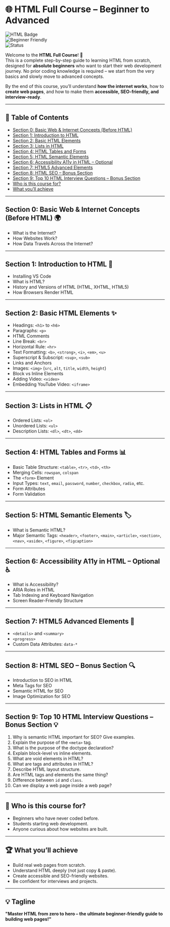 # 🌐 HTML Full Course – Beginner to Advanced  

![HTML Badge](https://img.shields.io/badge/HTML5-orange?logo=html5&logoColor=white&style=for-the-badge)  
![Beginner Friendly](https://img.shields.io/badge/Beginner%20Friendly-Yes-brightgreen?style=for-the-badge)  
![Status](https://img.shields.io/badge/Status-In%20Progress-blue?style=for-the-badge)  

Welcome to the **HTML Full Course**! 🎉  
This is a complete step-by-step guide to learning HTML from scratch, designed for **absolute beginners** who want to start their web development journey. No prior coding knowledge is required – we start from the very basics and slowly move to advanced concepts.  

By the end of this course, you’ll understand **how the internet works**, how to **create web pages**, and how to make them **accessible, SEO-friendly, and interview-ready**.  

---

## 📑 Table of Contents  
- [Section 0: Basic Web & Internet Concepts (Before HTML)](#section-0-basic-web--internet-concepts-before-html)  
- [Section 1: Introduction to HTML](#section-1-introduction-to-html)  
- [Section 2: Basic HTML Elements](#section-2-basic-html-elements)  
- [Section 3: Lists in HTML](#section-3-lists-in-html)  
- [Section 4: HTML Tables and Forms](#section-4-html-tables-and-forms)  
- [Section 5: HTML Semantic Elements](#section-5-html-semantic-elements)  
- [Section 6: Accessibility A11y in HTML – Optional](#section-6-accessibility-a11y-in-html--optional)  
- [Section 7: HTML5 Advanced Elements](#section-7-html5-advanced-elements)  
- [Section 8: HTML SEO – Bonus Section](#section-8-html-seo--bonus-section)  
- [Section 9: Top 10 HTML Interview Questions – Bonus Section](#section-9-top-10-html-interview-questions--bonus-section)  
- [Who is this course for?](#-who-is-this-course-for)  
- [What you’ll achieve](#-what-youll-achieve)  

---

## Section 0: Basic Web & Internet Concepts (Before HTML) 🌍  
- What is the Internet?  
- How Websites Work?  
- How Data Travels Across the Internet?  

---

## Section 1: Introduction to HTML 📄  
- Installing VS Code  
- What is HTML?  
- History and Versions of HTML (HTML, XHTML, HTML5)  
- How Browsers Render HTML  

---

## Section 2: Basic HTML Elements ✨  
- Headings: `<h1>` to `<h6>`  
- Paragraphs: `<p>`  
- HTML Comments  
- Line Break: `<br>`  
- Horizontal Rule: `<hr>`  
- Text Formatting: `<b>`, `<strong>`, `<i>`, `<em>`, `<u>`  
- Superscript & Subscript: `<sup>`, `<sub>`  
- Links and Anchors  
- Images: `<img>` (`src`, `alt`, `title`, `width`, `height`)  
- Block vs Inline Elements  
- Adding Video: `<video>`  
- Embedding YouTube Video: `<iframe>`  

---

## Section 3: Lists in HTML 📋  
- Ordered Lists: `<ol>`  
- Unordered Lists: `<ul>`  
- Description Lists: `<dl>`, `<dt>`, `<dd>`  

---

## Section 4: HTML Tables and Forms 📊  
- Basic Table Structure: `<table>`, `<tr>`, `<td>`, `<th>`  
- Merging Cells: `rowspan`, `colspan`  
- The `<form>` Element  
- Input Types: `text`, `email`, `password`, `number`, `checkbox`, `radio`, etc.  
- Form Attributes  
- Form Validation  

---

## Section 5: HTML Semantic Elements 🏷  
- What is Semantic HTML?  
- Major Semantic Tags: `<header>`, `<footer>`, `<main>`, `<article>`, `<section>`, `<nav>`, `<aside>`, `<figure>`, `<figcaption>`  

---

## Section 6: Accessibility A11y in HTML – Optional ♿  
- What is Accessibility?  
- ARIA Roles in HTML  
- Tab Indexing and Keyboard Navigation  
- Screen Reader-Friendly Structure  

---

## Section 7: HTML5 Advanced Elements 🚀  
- `<details>` and `<summary>`  
- `<progress>`  
- Custom Data Attributes: `data-*`  

---

## Section 8: HTML SEO – Bonus Section 🔍  
- Introduction to SEO in HTML  
- Meta Tags for SEO  
- Semantic HTML for SEO  
- Image Optimization for SEO  

---

## Section 9: Top 10 HTML Interview Questions – Bonus Section 💡  
1. Why is semantic HTML important for SEO? Give examples.  
2. Explain the purpose of the `<meta>` tag.  
3. What is the purpose of the doctype declaration?  
4. Explain block-level vs inline elements.  
5. What are void elements in HTML?  
6. What are tags and attributes in HTML?  
7. Describe HTML layout structure.  
8. Are HTML tags and elements the same thing?  
9. Difference between `id` and `class`.  
10. Can we display a web page inside a web page?  

---

## 🎯 Who is this course for?  
- Beginners who have never coded before.  
- Students starting web development.  
- Anyone curious about how websites are built.  

---

## 🏆 What you’ll achieve  
- Build real web pages from scratch.  
- Understand HTML deeply (not just copy & paste).  
- Create accessible and SEO-friendly websites.  
- Be confident for interviews and projects.  

---

## 💡 Tagline  
**"Master HTML from zero to hero – the ultimate beginner-friendly guide to building web pages!"**  
